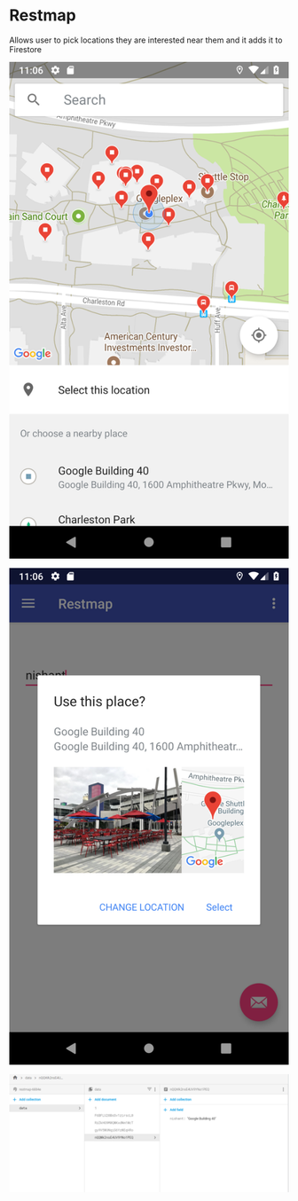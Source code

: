 # Restmap

Allows user to pick locations they are interested near them and it adds it to Firestore

![Screenshot 1](screenshots/Screenshot_1534435578.png)

![Screenshot 2](screenshots/Screenshot_1534435587.png)

![Firebase](screenshots/Capture.PNG)
